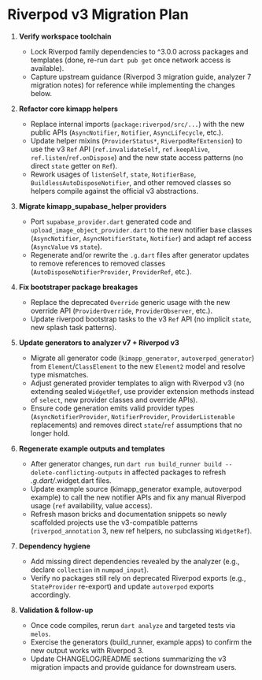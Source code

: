 # Riverpod v3 Migration Plan

1. **Verify workspace toolchain**
   - Lock Riverpod family dependencies to ^3.0.0 across packages and templates (done, re-run `dart pub get` once network access is available).
   - Capture upstream guidance (Riverpod 3 migration guide, analyzer 7 migration notes) for reference while implementing the changes below.

2. **Refactor core kimapp helpers**
   - Replace internal imports (`package:riverpod/src/...`) with the new public APIs (`AsyncNotifier`, `Notifier`, `AsyncLifecycle`, etc.).
   - Update helper mixins (`ProviderStatus*`, `RiverpodRefExtension`) to use the v3 `Ref` API (`ref.invalidateSelf`, `ref.keepAlive`, `ref.listen`/`ref.onDispose`) and the new state access patterns (no direct `state` getter on `Ref`).
   - Rework usages of `listenSelf`, `state`, `NotifierBase`, `BuildlessAutoDisposeNotifier`, and other removed classes so helpers compile against the official v3 abstractions.

3. **Migrate kimapp_supabase_helper providers**
   - Port `supabase_provider.dart` generated code and `upload_image_object_provider.dart` to the new notifier base classes (`AsyncNotifier`, `AsyncNotifierState`, `Notifier`) and adapt ref access (`AsyncValue` vs `state`).
   - Regenerate and/or rewrite the `.g.dart` files after generator updates to remove references to removed classes (`AutoDisposeNotifierProvider`, `ProviderRef`, etc.).

4. **Fix bootstraper package breakages**
   - Replace the deprecated `Override` generic usage with the new override API (`ProviderOverride`, `ProviderObserver`, etc.).
   - Update riverpod bootstrap tasks to the v3 `Ref` API (no implicit `state`, new splash task patterns).

5. **Update generators to analyzer v7 + Riverpod v3**
   - Migrate all generator code (`kimapp_generator`, `autoverpod_generator`) from `Element`/`ClassElement` to the new `Element2` model and resolve type mismatches.
   - Adjust generated provider templates to align with Riverpod v3 (no extending sealed `WidgetRef`, use provider extension methods instead of `select`, new provider classes and override APIs).
   - Ensure code generation emits valid provider types (`AsyncNotifierProvider`, `NotifierProvider`, `ProviderListenable` replacements) and removes direct `state`/`ref` assumptions that no longer hold.

6. **Regenerate example outputs and templates**
   - After generator changes, run `dart run build_runner build --delete-conflicting-outputs` in affected packages to refresh *.g.dart/*.widget.dart files.
   - Update example source (kimapp_generator example, autoverpod example) to call the new notifier APIs and fix any manual Riverpod usage (`ref` availability, value access).
   - Refresh mason bricks and documentation snippets so newly scaffolded projects use the v3-compatible patterns (`riverpod_annotation` 3, new ref helpers, no subclassing `WidgetRef`).

7. **Dependency hygiene**
   - Add missing direct dependencies revealed by the analyzer (e.g., declare `collection` in `numpad_input`).
   - Verify no packages still rely on deprecated Riverpod exports (e.g., `StateProvider` re-export) and update `autoverpod` exports accordingly.

8. **Validation & follow-up**
   - Once code compiles, rerun `dart analyze` and targeted tests via `melos`.
   - Exercise the generators (build_runner, example apps) to confirm the new output works with Riverpod 3.
   - Update CHANGELOG/README sections summarizing the v3 migration impacts and provide guidance for downstream users.
